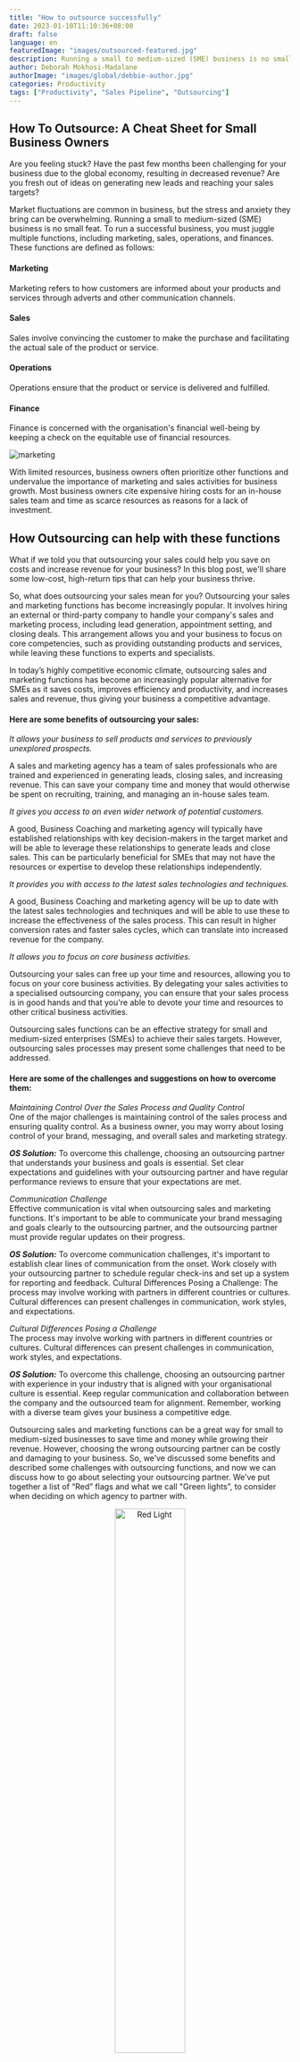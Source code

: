 ```yaml
---
title: "How to outsource successfully"
date: 2023-01-10T11:10:36+08:00
draft: false
language: en
featuredImage: "images/outsourced-featured.jpg"
description: Running a small to medium-sized (SME) business is no small feat. To run a successful business, you must juggle multiple functions. Here is how you can outsource some of that work and take the load off
author: Deborah Mokhosi-Madalane
authorImage: "images/global/debbie-author.jpg"
categories: Productivity
tags: ["Productivity", "Sales Pipeline", "Outsourcing"]
---
```


## How To Outsource: A Cheat Sheet for Small Business Owners

Are you feeling stuck? Have the past few months been challenging for your business due to the global economy, resulting in decreased revenue? Are you fresh out of ideas on generating new leads and reaching your sales targets?

Market fluctuations are common in business, but the stress and anxiety they bring can be overwhelming.
Running a small to medium-sized (SME) business is no small feat. To run a successful business, you must juggle multiple functions, including marketing, sales, operations, and finances. These functions are defined as follows:

#### Marketing
Marketing refers to how customers are informed about your products and services through adverts and other communication channels.

#### Sales
Sales involve convincing the customer to make the purchase and facilitating the actual sale of the product or service.

#### Operations
Operations ensure that the product or service is delivered and fulfilled.

#### Finance
Finance is concerned with the organisation's financial well-being by keeping a check on the equitable use of financial resources.

![marketing](images/marketing-sales.png "Marketing" )


With limited resources, business owners often prioritize other functions and undervalue the importance of marketing and sales activities for business growth. Most business owners cite expensive hiring costs for an in-house sales team and time as scarce resources as reasons for a lack of investment.

## How Outsourcing can help with these functions
What if we told you that outsourcing your sales could help you save on costs and increase revenue for your business? In this blog post, we'll share some low-cost, high-return tips that can help your business thrive.  

So, what does outsourcing your sales mean for you?
Outsourcing your sales and marketing functions has become increasingly popular. It involves hiring an external or third-party company to handle your company's sales and marketing process, including lead generation, appointment setting, and closing deals. This arrangement allows you and your business to focus on core competencies, such as providing outstanding products and services, while leaving these functions to experts and specialists.  

In today’s highly competitive economic climate, outsourcing sales and marketing functions has become an increasingly popular alternative for SMEs as it saves costs, improves efficiency and productivity, and increases sales and revenue, thus giving your business a competitive advantage.  

#### Here are some benefits of outsourcing your sales:

<i>It allows your business to sell products and services to previously unexplored prospects.</i>

 A sales and marketing agency has a team of sales professionals who are trained and experienced in generating leads, closing sales, and increasing revenue. This can save your company time and money that would otherwise be spent on recruiting, training, and managing an in-house sales team.  

<i>It gives you access to an even wider network of potential customers.</i> 

A good, Business Coaching and marketing agency will typically have established relationships with key decision-makers in the target market and will be able to leverage these relationships to generate leads and close sales. This can be particularly beneficial for SMEs that may not have the resources or expertise to develop these relationships independently.   

<i>It provides you with access to the latest sales technologies and techniques.</i> 

A good, Business Coaching and marketing agency will be up to date with the latest sales technologies and techniques and will be able to use these to increase the effectiveness of the sales process. This can result in higher conversion rates and faster sales cycles, which can translate into increased revenue for the company.  

<i>It allows you to focus on core business activities.</i> 

Outsourcing your sales can free up your time and resources, allowing you to focus on your core business activities. By delegating your sales activities to a specialised outsourcing company, you can ensure that your sales process is in good hands and that you're able to devote your time and resources to other critical business activities.  

Outsourcing sales functions can be an effective strategy for small and medium-sized enterprises (SMEs) to achieve their sales targets. However, outsourcing sales processes may present some challenges that need to be addressed.  

#### Here are some of the challenges and suggestions on how to overcome them:

<i>Maintaining Control Over the Sales Process and Quality Control</i></br>
 One of the major challenges is maintaining control of the sales process and ensuring quality control. As a business owner, you may worry about losing control of your brand, messaging, and overall sales and marketing strategy.  

<i><strong>OS Solution:</strong></i> To overcome this challenge, choosing an outsourcing partner that understands your business and goals is essential. Set clear expectations and guidelines with your outsourcing partner and have regular performance reviews to ensure that your expectations are met.

<i>Communication Challenge</i></br>Effective communication is vital when outsourcing sales and marketing functions. It's important to be able to communicate your brand messaging and goals clearly to the outsourcing partner, and the outsourcing partner must provide regular updates on their progress.

<i><strong>OS Solution:</strong></i> To overcome communication challenges, it's important to establish clear lines of communication from the onset. Work closely with your outsourcing partner to schedule regular check-ins and set up a system for reporting and feedback.
Cultural Differences Posing a Challenge: The process may involve working with partners in different countries or cultures. Cultural differences can present challenges in communication, work styles, and expectations.

<i>Cultural Differences Posing a Challenge</i></br>
The process may involve working with partners in different countries or cultures. Cultural differences can present challenges in communication, work styles, and expectations.

<i><strong>OS Solution:</strong></i> To overcome this challenge, choosing an outsourcing partner with experience in your industry that is aligned with your organisational culture is essential. Keep regular communication and collaboration between the company and the outsourced team for alignment. Remember, working with a diverse team gives your business a competitive edge.

Outsourcing sales and marketing functions can be a great way for small to medium-sized businesses to save time and money while growing their revenue. However, choosing the wrong outsourcing partner can be costly and damaging to your business. 
So, we’ve discussed some benefits and described some challenges with outsourcing functions, and now we can discuss how to go about selecting your outsourcing partner. We’ve put together a list of “Red” flags and what we call "Green lights”, to consider when deciding on which agency to partner with.

<center>
<img alt="Red Light" style="width: 50%; border-radius: 8px;" src="images/red-light.jpg" />
</center>


<strong>Some Red Flags to look out for:</strong>

* <strong> Lack of experience:</strong> If an outsourcing partner has no experience with the functions, you need outsourced, it could be a red flag. Look for a partner with some track record in the services you need.

* <strong>Poor communication:</strong> Effective communication is essential for a successful outsourcing partnership. If your potential outsourcing partner is slow to respond to your messages, misses deadlines, or fails to keep you informed about their progress, it can be a significant red flag. Look for an outsourcing partner with a reliable and prompt communication system. If an outsourcing partner doesn't communicate effectively, regularly, or transparently, it can lead to misunderstandings and mistakes.

* <strong>Lack of transparency:</strong> Transparency is crucial when working with an outsourcing partner. Not being transparent about their processes, pricing, or communication can lead to misunderstandings and conflicts. Look for an outsourcing partner that is open and honest about their methods, pricing, and communication channels. If an outsourcing partner isn't transparent about their processes, pricing, or performance, establishing trust and managing the partnership can be difficult.

* <strong>Lack of Flexibility:</strong> A good outsourcing partner should be flexible and adaptable to your changing needs. If they are rigid in their approach or unwilling to make changes to their strategy, it can be a sign that they are not a good fit for your business. Look for an outsourcing partner that is willing to adjust their approach based on your feedback and changing business needs.

* <strong>Questionable Ethics or Practices:</strong> Finally, be wary of outsourcing partners that engage in questionable ethics or practices. If they use spammy or unethical tactics to generate leads or manipulate data to make their results look better, it can be damaging to your business's reputation. Look for an outsourcing partner that operates with integrity and ethical standards.

<center>
    <img alt="Red Light" style="border-radius: 8px;" src="images/green-light.jpg" />
</center>

<strong>Green Lights to Look for in Your Outsourcing Partner:</strong>

* <strong>Strong communication and Collaboration:</strong> A good outsourcing partner should be able to communicate effectively, regularly, and transparently and show a willingness to work together to address challenges and optimise results. A good outsourcing partner should also be interested in building a long-term partnership with your business, rather than just completing a one-time project. They should also be proactive in suggesting ways to improve your processes and achieve your goals.


* <strong>Expertise and Industry Knowledge:</strong> You should also consider outsourcing partners that have expertise and industry knowledge relevant to your business. This includes understanding the unique challenges and opportunities facing your industry, as well as having experience in sales and marketing tactics that are effective in that industry. Outsourcing partners with relevant expertise and industry knowledge can offer valuable insights and guidance that can help grow your business.

* <strong>Customizable Services:</strong> Another important green flag to look for is an outsourcing partner that offers customisable services. Every business is unique, and a one-size-fits-all approach to outsourcing may not be effective. Business owners should look for outsourcing partners that offer tailored solutions that can be customized to their specific needs, goals, and budget.

* <strong> Transparent pricing:</strong> A good outsourcing partner should be transparent about their pricing, billing processes, and any additional costs that may arise.  

* <strong>Technological Capabilities:</strong> Finally, you should consider outsourcing partners that have strong technological capabilities. This includes having access to the latest sales and marketing technologies, automation tools, and analytics software. Partners with strong technological capabilities can provide valuable insights, streamline processes, and improve efficiency, resulting in better sales outcomes for your business.  

Overall, outsourcing sales can be an effective strategy for businesses looking to scale their sales efforts quickly and efficiently. By partnering with a specialised sales agency, businesses can leverage the expertise and experience of sales professionals, access new markets and customers, and focus on their core competencies. By keeping red flags and "Green" lights in mind, you'll be able to select an outsourcing partner that can help you achieve your sales goals and grow your business.  

